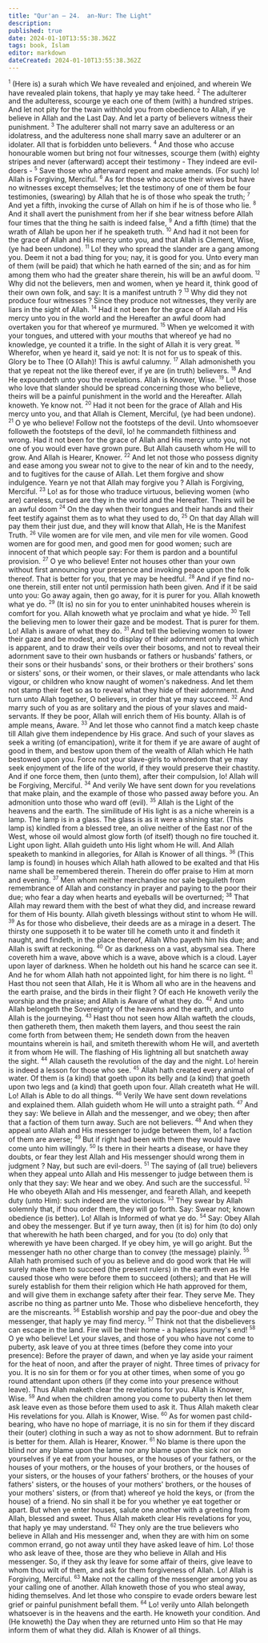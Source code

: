 ```yaml
---
title: "Qur'an — 24.  an-Nur: The Light"
description: 
published: true
date: 2024-01-10T13:55:38.362Z
tags: book, Islam
editor: markdown
dateCreated: 2024-01-10T13:55:38.362Z
---
```




<span id="v1"><sup><small>1</small></sup></span>  (Here is) a surah which We have revealed and enjoined, and wherein We have revealed plain tokens, that haply ye may take heed.
<span id="v2"><sup><small>2</small></sup></span>  The adulterer and the adulteress, scourge ye each one of them (with) a hundred stripes. And let not pity for the twain withhold you from obedience to Allah, if ye believe in Allah and the Last Day. And let a party of believers witness their punishment.
<span id="v3"><sup><small>3</small></sup></span>  The adulterer shall not marry save an adulteress or an idolatress, and the adulteress none shall marry save an adulterer or an idolater. All that is forbidden unto believers.
<span id="v4"><sup><small>4</small></sup></span>  And those who accuse honourable women but bring not four witnesses, scourge them (with) eighty stripes and never (afterward) accept their testimony - They indeed are evil-doers -
<span id="v5"><sup><small>5</small></sup></span>  Save those who afterward repent and make amends. (For such) lo! Allah is Forgiving, Merciful.
<span id="v6"><sup><small>6</small></sup></span>  As for those who accuse their wives but have no witnesses except themselves; let the testimony of one of them be four testimonies, (swearing) by Allah that he is of those who speak the truth;
<span id="v7"><sup><small>7</small></sup></span>  And yet a fifth, invoking the curse of Allah on him if he is of those who lie.
<span id="v8"><sup><small>8</small></sup></span>  And it shall avert the punishment from her if she bear witness before Allah four times that the thing he saith is indeed false,
<span id="v9"><sup><small>9</small></sup></span>  And a fifth (time) that the wrath of Allah be upon her if he speaketh truth.
<span id="v10"><sup><small>10</small></sup></span>  And had it not been for the grace of Allah and His mercy unto you, and that Allah is Clement, Wise, (ye had been undone).
<span id="v11"><sup><small>11</small></sup></span>  Lo! they who spread the slander are a gang among you. Deem it not a bad thing for you; nay, it is good for you. Unto every man of them (will be paid) that which he hath earned of the sin; and as for him among them who had the greater share therein, his will be an awful doom.
<span id="v12"><sup><small>12</small></sup></span>  Why did not the believers, men and women, when ye heard it, think good of their own own folk, and say: It is a manifest untruth ?
<span id="v13"><sup><small>13</small></sup></span>  Why did they not produce four witnesses ? Since they produce not witnesses, they verily are liars in the sight of Allah.
<span id="v14"><sup><small>14</small></sup></span>  Had it not been for the grace of Allah and His mercy unto you in the world and the Hereafter an awful doom had overtaken you for that whereof ye murmured.
<span id="v15"><sup><small>15</small></sup></span>  When ye welcomed it with your tongues, and uttered with your mouths that whereof ye had no knowledge, ye counted it a trifle. In the sight of Allah it is very great.
<span id="v16"><sup><small>16</small></sup></span>  Wherefor, when ye heard it, said ye not: It is not for us to speak of this. Glory be to Thee (O Allah)! This is awful calumny.
<span id="v17"><sup><small>17</small></sup></span>  Allah admonisheth you that ye repeat not the like thereof ever, if ye are (in truth) believers.
<span id="v18"><sup><small>18</small></sup></span>  And He expoundeth unto you the revelations. Allah is Knower, Wise.
<span id="v19"><sup><small>19</small></sup></span>  Lo! those who love that slander should be spread concerning those who believe, theirs will be a painful punishment in the world and the Hereafter. Allah knoweth. Ye know not.
<span id="v20"><sup><small>20</small></sup></span>  Had it not been for the grace of Allah and His mercy unto you, and that Allah is Clement, Merciful, (ye had been undone).
<span id="v21"><sup><small>21</small></sup></span>  O ye who believe! Follow not the footsteps of the devil. Unto whomsoever followeth the footsteps of the devil, lo! he commandeth filthiness and wrong. Had it not been for the grace of Allah and His mercy unto you, not one of you would ever have grown pure. But Allah causeth whom He will to grow. And Allah is Hearer, Knower.
<span id="v22"><sup><small>22</small></sup></span>  And let not those who possess dignity and ease among you swear not to give to the near of kin and to the needy, and to fugitives for the cause of Allah. Let them forgive and show indulgence. Yearn ye not that Allah may forgive you ? Allah is Forgiving, Merciful.
<span id="v23"><sup><small>23</small></sup></span>  Lo! as for those who traduce virtuous, believing women (who are) careless, cursed are they in the world and the Hereafter. Theirs will be an awful doom
<span id="v24"><sup><small>24</small></sup></span>  On the day when their tongues and their hands and their feet testify against them as to what they used to do,
<span id="v25"><sup><small>25</small></sup></span>  On that day Allah will pay them their just due, and they will know that Allah, He is the Manifest Truth.
<span id="v26"><sup><small>26</small></sup></span>  Vile women are for vile men, and vile men for vile women. Good women are for good men, and good men for good women; such are innocent of that which people say: For them is pardon and a bountiful provision.
<span id="v27"><sup><small>27</small></sup></span>  O ye who believe! Enter not houses other than your own without first announcing your presence and invoking peace upon the folk thereof. That is better for you, that ye may be heedful.
<span id="v28"><sup><small>28</small></sup></span>  And if ye find no-one therein, still enter not until permission hath been given. And if it be said unto you: Go away again, then go away, for it is purer for you. Allah knoweth what ye do.
<span id="v29"><sup><small>29</small></sup></span>  (It is) no sin for you to enter uninhabited houses wherein is comfort for you. Allah knoweth what ye proclaim and what ye hide.
<span id="v30"><sup><small>30</small></sup></span>  Tell the believing men to lower their gaze and be modest. That is purer for them. Lo! Allah is aware of what they do.
<span id="v31"><sup><small>31</small></sup></span>  And tell the believing women to lower their gaze and be modest, and to display of their adornment only that which is apparent, and to draw their veils over their bosoms, and not to reveal their adornment save to their own husbands or fathers or husbands' fathers, or their sons or their husbands' sons, or their brothers or their brothers' sons or sisters' sons, or their women, or their slaves, or male attendants who lack vigour, or children who know naught of women's nakedness. And let them not stamp their feet so as to reveal what they hide of their adornment. And turn unto Allah together, O believers, in order that ye may succeed.
<span id="v32"><sup><small>32</small></sup></span>  And marry such of you as are solitary and the pious of your slaves and maid- servants. If they be poor, Allah will enrich them of His bounty. Allah is of ample means, Aware.
<span id="v33"><sup><small>33</small></sup></span>  And let those who cannot find a match keep chaste till Allah give them independence by His grace. And such of your slaves as seek a writing (of emancipation), write it for them if ye are aware of aught of good in them, and bestow upon them of the wealth of Allah which He hath bestowed upon you. Force not your slave-girls to whoredom that ye may seek enjoyment of the life of the world, if they would preserve their chastity. And if one force them, then (unto them), after their compulsion, lo! Allah will be Forgiving, Merciful.
<span id="v34"><sup><small>34</small></sup></span>  And verily We have sent down for you revelations that make plain, and the example of those who passed away before you. An admonition unto those who ward off (evil).
<span id="v35"><sup><small>35</small></sup></span>  Allah is the Light of the heavens and the earth. The similitude of His light is as a niche wherein is a lamp. The lamp is in a glass. The glass is as it were a shining star. (This lamp is) kindled from a blessed tree, an olive neither of the East nor of the West, whose oil would almost glow forth (of itself) though no fire touched it. Light upon light. Allah guideth unto His light whom He will. And Allah speaketh to mankind in allegories, for Allah is Knower of all things.
<span id="v36"><sup><small>36</small></sup></span>  (This lamp is found) in houses which Allah hath allowed to be exalted and that His name shall be remembered therein. Therein do offer praise to Him at morn and evening.
<span id="v37"><sup><small>37</small></sup></span>  Men whom neither merchandise nor sale beguileth from remembrance of Allah and constancy in prayer and paying to the poor their due; who fear a day when hearts and eyeballs will be overturned;
<span id="v38"><sup><small>38</small></sup></span>  That Allah may reward them with the best of what they did, and increase reward for them of His bounty. Allah giveth blessings without stint to whom He will.
<span id="v39"><sup><small>39</small></sup></span>  As for those who disbelieve, their deeds are as a mirage in a desert. The thirsty one supposeth it to be water till he cometh unto it and findeth it naught, and findeth, in the place thereof, Allah Who payeth him his due; and Allah is swift at reckoning.
<span id="v40"><sup><small>40</small></sup></span>  Or as darkness on a vast, abysmal sea. There covereth him a wave, above which is a wave, above which is a cloud. Layer upon layer of darkness. When he holdeth out his hand he scarce can see it. And he for whom Allah hath not appointed light, for him there is no light.
<span id="v41"><sup><small>41</small></sup></span>  Hast thou not seen that Allah, He it is Whom all who are in the heavens and the earth praise, and the birds in their flight ? Of each He knoweth verily the worship and the praise; and Allah is Aware of what they do.
<span id="v42"><sup><small>42</small></sup></span>  And unto Allah belongeth the Sovereignty of the heavens and the earth, and unto Allah is the journeying.
<span id="v43"><sup><small>43</small></sup></span>  Hast thou not seen how Allah wafteth the clouds, then gathereth them, then maketh them layers, and thou seest the rain come forth from between them; He sendeth down from the heaven mountains wherein is hail, and smiteth therewith whom He will, and averteth it from whom He will. The flashing of His lightning all but snatcheth away the sight.
<span id="v44"><sup><small>44</small></sup></span>  Allah causeth the revolution of the day and the night. Lo! herein is indeed a lesson for those who see.
<span id="v45"><sup><small>45</small></sup></span>  Allah hath created every animal of water. Of them is (a kind) that goeth upon its belly and (a kind) that goeth upon two legs and (a kind) that goeth upon four. Allah createth what He will. Lo! Allah is Able to do all things.
<span id="v46"><sup><small>46</small></sup></span>  Verily We have sent down revelations and explained them. Allah guideth whom He will unto a straight path.
<span id="v47"><sup><small>47</small></sup></span>  And they say: We believe in Allah and the messenger, and we obey; then after that a faction of them turn away. Such are not believers.
<span id="v48"><sup><small>48</small></sup></span>  And when they appeal unto Allah and His messenger to judge between them, lo! a faction of them are averse;
<span id="v49"><sup><small>49</small></sup></span>  But if right had been with them they would have come unto him willingly.
<span id="v50"><sup><small>50</small></sup></span>  Is there in their hearts a disease, or have they doubts, or fear they lest Allah and His messenger should wrong them in judgment ? Nay, but such are evil-doers.
<span id="v51"><sup><small>51</small></sup></span>  The saying of (all true) believers when they appeal unto Allah and His messenger to judge between them is only that they say: We hear and we obey. And such are the successful.
<span id="v52"><sup><small>52</small></sup></span>  He who obeyeth Allah and His messenger, and feareth Allah, and keepeth duty (unto Him): such indeed are the victorious.
<span id="v53"><sup><small>53</small></sup></span>  They swear by Allah solemnly that, if thou order them, they will go forth. Say: Swear not; known obedience (is better). Lo! Allah is Informed of what ye do.
<span id="v54"><sup><small>54</small></sup></span>  Say: Obey Allah and obey the messenger. But if ye turn away, then (it is) for him (to do) only that wherewith he hath been charged, and for you (to do) only that wherewith ye have been charged. If ye obey him, ye will go aright. But the messenger hath no other charge than to convey (the message) plainly.
<span id="v55"><sup><small>55</small></sup></span>  Allah hath promised such of you as believe and do good work that He will surely make them to succeed (the present rulers) in the earth even as He caused those who were before them to succeed (others); and that He will surely establish for them their religion which He hath approved for them, and will give them in exchange safety after their fear. They serve Me. They ascribe no thing as partner unto Me. Those who disbelieve henceforth, they are the miscreants.
<span id="v56"><sup><small>56</small></sup></span>  Establish worship and pay the poor-due and obey the messenger, that haply ye may find mercy.
<span id="v57"><sup><small>57</small></sup></span>  Think not that the disbelievers can escape in the land. Fire will be their home - a hapless journey's end!
<span id="v58"><sup><small>58</small></sup></span>  O ye who believe! Let your slaves, and those of you who have not come to puberty, ask leave of you at three times (before they come into your presence): Before the prayer of dawn, and when ye lay aside your raiment for the heat of noon, and after the prayer of night. Three times of privacy for you. It is no sin for them or for you at other times, when some of you go round attendant upon others (if they come into your presence without leave). Thus Allah maketh clear the revelations for you. Allah is Knower, Wise.
<span id="v59"><sup><small>59</small></sup></span>  And when the children among you come to puberty then let them ask leave even as those before them used to ask it. Thus Allah maketh clear His revelations for you. Allah is Knower, Wise.
<span id="v60"><sup><small>60</small></sup></span>  As for women past child-bearing, who have no hope of marriage, it is no sin for them if they discard their (outer) clothing in such a way as not to show adornment. But to refrain is better for them. Allah is Hearer, Knower.
<span id="v61"><sup><small>61</small></sup></span>  No blame is there upon the blind nor any blame upon the lame nor any blame upon the sick nor on yourselves if ye eat from your houses, or the houses of your fathers, or the houses of your mothers, or the houses of your brothers, or the houses of your sisters, or the houses of your fathers' brothers, or the houses of your fathers' sisters, or the houses of your mothers' brothers, or the houses of your mothers' sisters, or (from that) whereof ye hold the keys, or (from the house) of a friend. No sin shall it be for you whether ye eat together or apart. But when ye enter houses, salute one another with a greeting from Allah, blessed and sweet. Thus Allah maketh clear His revelations for you, that haply ye may understand.
<span id="v62"><sup><small>62</small></sup></span>  They only are the true believers who believe in Allah and His messenger and, when they are with him on some common errand, go not away until they have asked leave of him. Lo! those who ask leave of thee, those are they who believe in Allah and His messenger. So, if they ask thy leave for some affair of theirs, give leave to whom thou wilt of them, and ask for them forgiveness of Allah. Lo! Allah is Forgiving, Merciful.
<span id="v63"><sup><small>63</small></sup></span>  Make not the calling of the messenger among you as your calling one of another. Allah knoweth those of you who steal away, hiding themselves. And let those who conspire to evade orders beware lest grief or painful punishment befall them.
<span id="v64"><sup><small>64</small></sup></span>  Lo! verily unto Allah belongeth whatsoever is in the heavens and the earth. He knoweth your condition. And (He knoweth) the Day when they are returned unto Him so that He may inform them of what they did. Allah is Knower of all things.
